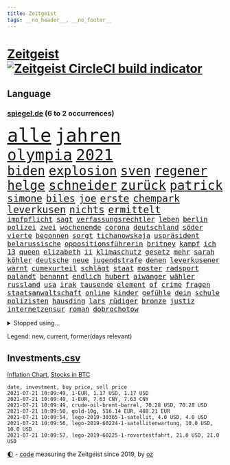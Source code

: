 ```yaml
---
title: Zeitgeist
tags: __no_header__, __no_footer__
---
```


# [Zeitgeist](https://oliz.io/zeitgeist/) [![Zeitgeist CircleCI build indicator](https://circleci.com/gh/ooz/zeitgeist.svg?style=shield)](https://circleci.com/gh/ooz/zeitgeist)

## Language

<h3><a href="https://www.spiegel.de" target="_blank">spiegel.de</a> (6 to 2 occurrences)</h3>
<p style="font-family:monospace">
<span style="font-size:32pt"><a href="news_links.html#alle" class="current">alle</a></span>
<span style="font-size:32pt"><a href="news_links.html#jahren" class="current">jahren</a></span>
<br>
<span style="font-size:27pt"><a href="news_links.html#olympia" class="current">olympia</a></span>
<span style="font-size:27pt"><a href="news_links.html#2021" class="current">2021</a></span>
<br>
<span style="font-size:22pt"><a href="news_links.html#biden" class="current">biden</a></span>
<span style="font-size:22pt"><a href="news_links.html#explosion" class="current">explosion</a></span>
<span style="font-size:22pt"><a href="news_links.html#sven" class="current">sven</a></span>
<span style="font-size:22pt"><a href="news_links.html#regener" class="new">regener</a></span>
<span style="font-size:22pt"><a href="news_links.html#helge" class="current">helge</a></span>
<span style="font-size:22pt"><a href="news_links.html#schneider" class="current">schneider</a></span>
<span style="font-size:22pt"><a href="news_links.html#zurück" class="current">zurück</a></span>
<span style="font-size:22pt"><a href="news_links.html#patrick" class="current">patrick</a></span>
<br>
<span style="font-size:17pt"><a href="news_links.html#simone" class="current">simone</a></span>
<span style="font-size:17pt"><a href="news_links.html#biles" class="current">biles</a></span>
<span style="font-size:17pt"><a href="news_links.html#joe" class="current">joe</a></span>
<span style="font-size:17pt"><a href="news_links.html#erste" class="current">erste</a></span>
<span style="font-size:17pt"><a href="news_links.html#chempark" class="new">chempark</a></span>
<span style="font-size:17pt"><a href="news_links.html#leverkusen" class="current">leverkusen</a></span>
<span style="font-size:17pt"><a href="news_links.html#nichts" class="current">nichts</a></span>
<span style="font-size:17pt"><a href="news_links.html#ermittelt" class="current">ermittelt</a></span>
<br>
<span style="font-size:12pt"><a href="news_links.html#impfpflicht" class="current">impfpflicht</a></span>
<span style="font-size:12pt"><a href="news_links.html#sagt" class="current">sagt</a></span>
<span style="font-size:12pt"><a href="news_links.html#verfassungsrechtler" class="new">verfassungsrechtler</a></span>
<span style="font-size:12pt"><a href="news_links.html#leben" class="current">leben</a></span>
<span style="font-size:12pt"><a href="news_links.html#berlin" class="current">berlin</a></span>
<span style="font-size:12pt"><a href="news_links.html#polizei" class="current">polizei</a></span>
<span style="font-size:12pt"><a href="news_links.html#zwei" class="current">zwei</a></span>
<span style="font-size:12pt"><a href="news_links.html#wochenende" class="current">wochenende</a></span>
<span style="font-size:12pt"><a href="news_links.html#corona" class="current">corona</a></span>
<span style="font-size:12pt"><a href="news_links.html#deutschland" class="current">deutschland</a></span>
<span style="font-size:12pt"><a href="news_links.html#söder" class="current">söder</a></span>
<span style="font-size:12pt"><a href="news_links.html#vierte" class="current">vierte</a></span>
<span style="font-size:12pt"><a href="news_links.html#begonnen" class="current">begonnen</a></span>
<span style="font-size:12pt"><a href="news_links.html#sorgt" class="current">sorgt</a></span>
<span style="font-size:12pt"><a href="news_links.html#tichanowskaja" class="current">tichanowskaja</a></span>
<span style="font-size:12pt"><a href="news_links.html#uspräsident" class="current">uspräsident</a></span>
<span style="font-size:12pt"><a href="news_links.html#belarussische" class="current">belarussische</a></span>
<span style="font-size:12pt"><a href="news_links.html#oppositionsführerin" class="current">oppositionsführerin</a></span>
<span style="font-size:12pt"><a href="news_links.html#britney" class="current">britney</a></span>
<span style="font-size:12pt"><a href="news_links.html#kampf" class="current">kampf</a></span>
<span style="font-size:12pt"><a href="news_links.html#ich" class="current">ich</a></span>
<span style="font-size:12pt"><a href="news_links.html#13" class="current">13</a></span>
<span style="font-size:12pt"><a href="news_links.html#queen" class="current">queen</a></span>
<span style="font-size:12pt"><a href="news_links.html#elizabeth" class="current">elizabeth</a></span>
<span style="font-size:12pt"><a href="news_links.html#ii" class="current">ii</a></span>
<span style="font-size:12pt"><a href="news_links.html#klimaschutz" class="current">klimaschutz</a></span>
<span style="font-size:12pt"><a href="news_links.html#gesetz" class="current">gesetz</a></span>
<span style="font-size:12pt"><a href="news_links.html#mehr" class="current">mehr</a></span>
<span style="font-size:12pt"><a href="news_links.html#sarah" class="current">sarah</a></span>
<span style="font-size:12pt"><a href="news_links.html#köhler" class="new">köhler</a></span>
<span style="font-size:12pt"><a href="news_links.html#deutsche" class="current">deutsche</a></span>
<span style="font-size:12pt"><a href="news_links.html#neue" class="current">neue</a></span>
<span style="font-size:12pt"><a href="news_links.html#jugendstrafe" class="new">jugendstrafe</a></span>
<span style="font-size:12pt"><a href="news_links.html#denen" class="current">denen</a></span>
<span style="font-size:12pt"><a href="news_links.html#leverkusener" class="new">leverkusener</a></span>
<span style="font-size:12pt"><a href="news_links.html#warnt" class="current">warnt</a></span>
<span style="font-size:12pt"><a href="news_links.html#cumexurteil" class="new">cumexurteil</a></span>
<span style="font-size:12pt"><a href="news_links.html#schlägt" class="current">schlägt</a></span>
<span style="font-size:12pt"><a href="news_links.html#staat" class="current">staat</a></span>
<span style="font-size:12pt"><a href="news_links.html#moster" class="new">moster</a></span>
<span style="font-size:12pt"><a href="news_links.html#radsport" class="current">radsport</a></span>
<span style="font-size:12pt"><a href="news_links.html#palandt" class="new">palandt</a></span>
<span style="font-size:12pt"><a href="news_links.html#benannt" class="current">benannt</a></span>
<span style="font-size:12pt"><a href="news_links.html#endlich" class="current">endlich</a></span>
<span style="font-size:12pt"><a href="news_links.html#hubert" class="current">hubert</a></span>
<span style="font-size:12pt"><a href="news_links.html#aiwanger" class="current">aiwanger</a></span>
<span style="font-size:12pt"><a href="news_links.html#wähler" class="current">wähler</a></span>
<span style="font-size:12pt"><a href="news_links.html#russland" class="current">russland</a></span>
<span style="font-size:12pt"><a href="news_links.html#usa" class="current">usa</a></span>
<span style="font-size:12pt"><a href="news_links.html#irak" class="current">irak</a></span>
<span style="font-size:12pt"><a href="news_links.html#tausende" class="current">tausende</a></span>
<span style="font-size:12pt"><a href="news_links.html#element" class="current">element</a></span>
<span style="font-size:12pt"><a href="news_links.html#of" class="current">of</a></span>
<span style="font-size:12pt"><a href="news_links.html#crime" class="current">crime</a></span>
<span style="font-size:12pt"><a href="news_links.html#fragen" class="current">fragen</a></span>
<span style="font-size:12pt"><a href="news_links.html#staatsanwaltschaft" class="current">staatsanwaltschaft</a></span>
<span style="font-size:12pt"><a href="news_links.html#online" class="current">online</a></span>
<span style="font-size:12pt"><a href="news_links.html#kinder" class="current">kinder</a></span>
<span style="font-size:12pt"><a href="news_links.html#gefühle" class="current">gefühle</a></span>
<span style="font-size:12pt"><a href="news_links.html#dein" class="current">dein</a></span>
<span style="font-size:12pt"><a href="news_links.html#schule" class="current">schule</a></span>
<span style="font-size:12pt"><a href="news_links.html#polizisten" class="current">polizisten</a></span>
<span style="font-size:12pt"><a href="news_links.html#hausding" class="new">hausding</a></span>
<span style="font-size:12pt"><a href="news_links.html#lars" class="current">lars</a></span>
<span style="font-size:12pt"><a href="news_links.html#rüdiger" class="current">rüdiger</a></span>
<span style="font-size:12pt"><a href="news_links.html#bronze" class="current">bronze</a></span>
<span style="font-size:12pt"><a href="news_links.html#justiz" class="current">justiz</a></span>
<span style="font-size:12pt"><a href="news_links.html#internetzensur" class="new">internetzensur</a></span>
<span style="font-size:12pt"><a href="news_links.html#roman" class="current">roman</a></span>
<span style="font-size:12pt"><a href="news_links.html#dobrochotow" class="new">dobrochotow</a></span>
</p>
<details>
<summary>Stopped using...</summary>
<p class="former" style="font-size:12pt">
unentschieden(280) angriffen(279) fallzahlen(279) flaschen(279) profi(279) strand(279) wirklichkeit(279) coronalage(278) material(278) st(278) traurigen(278) versteht(278) zahlreichen(278) diskutieren(277) erholt(277) jemand(277) komplizen(277) löst(277) verschärfen(277) versuch(277) weise(277) breit(276) durchaus(276) euphorie(276) gelegt(276) kompromiss(276) meldete(276) modernen(276) problematisch(276) sinken(276) usaußenminister(276) verklagt(276) verkündet(276) zeuge(276) zuhause(276) 7(275) auskommen(275) bundesweit(275) erleben(275) erntet(275) eugipfel(275) flüchtlingscamp(275) geistliche(275) haftstrafe(275) homosexualität(275) lobt(275) manipuliert(275) menschheit(275) mittelfeldspieler(275) muslime(275) osteuropa(275) uswirtschaft(275) berichte(274) beweisen(274) extremismus(274) führung(274) gefüllt(274) geschlagen(274) islamistischen(274) mai(274) mars(274) personal(274) schlag(274) solle(274) thailand(274) verstöße(274) vorstand(274) 78(273) alternativen(273) andrea(273) anpfiff(273) aufgefordert(273) außenpolitik(273) beschuss(273) bildung(273) gelernt(273) gewaltige(273) geworben(273) ifoindex(273) kieler(273) korrigiert(273) leisten(273) lübcke(273) menschenrechte(273) meuthen(273) rekordmeister(273) saskia(273) streng(273) tieren(273) verschieben(273) vorhaben(273) walter(273) antarktis(272) damaligen(272) dosen(272) dritter(272) entlastet(272) fridays(272) future(272) gestoßen(272) höheren(272) katze(272) kämpfer(272) linie(272) mediziner(272) mitgliedstaaten(272) rechtsextremismus(272) siemens(272) spott(272) stefanie(272) trennt(272) abwehr(271) ausbauen(271) australischer(271) fanden(271) fuß(271) gedenken(271) gehe(271) griffen(271) halt(271) lüge(271) miteinander(271) nachfolgerin(271) party(271) planeten(271) regensburg(271) ruhen(271) schleswigholstein(271) schwangere(271) spanier(271) vermögen(271) 2024(270) autohersteller(270) babys(270) berufen(270) blockieren(270) brown(270) desaster(270) fleisch(270) intensivbetten(270) ließen(270) lügen(270) polizeieinsatz(270) rechtsextremisten(270) sperre(270) trieb(270) verteidiger(270) wirkung(270) zurzeit(270) zuversicht(270) 37(269) 8000(269) auseinandersetzungen(269) gewässern(269) höchst(269) interesse(269) investitionen(269) krank(269) kurve(269) medikament(269) sibirien(269) souverän(269) spanischen(269) stoppt(269) subventionen(269) verstorbene(269) wiederwahl(269) ausstattung(268) dokumente(268) drehten(268) elke(268) entschuldigen(268) figur(268) finanziell(268) freunden(268) gesteht(268) gesunde(268) linken(268) präsidentschaftswahlen(268) richtet(268) solidarität(268) spannenden(268) teilnehmer(268) wand(268) werben(268) behandeln(267) bestraft(267) deal(267) dicht(267) dietmar(267) einrichtungen(267) erwägen(267) greta(267) nationale(267) rainer(267) sensation(267) stellten(267) stoppte(267) studenten(267) trennung(267) warnten(267) zwillinge(267) üben(267) abgeriegelt(266) ausweitung(266) autofahrerin(266) bielefeld(266) bremst(266) grundlage(266) infektion(266) irans(266) kochen(266) komisch(266) meinungsfreiheit(266) treiber(266) update(266) verdächtigt(266) verfügung(266) 81(265) audi(265) bildschirm(265) falle(265) freundschaft(265) jemen(265) kämpfe(265) petra(265) rathaus(265) razzien(265) stau(265) streamingdienst(265) verbringen(265) weitergegeben(265) absetzung(264) coronaerkrankung(264) fit(264) linkspartei(264) lothar(264) längere(264) riesige(264) sprengsatz(264) vorstandschef(264) wieler(264) wären(264) bundesrechnungshof(263) hammer(263) wahlrechtsreform(263) zusammenhalt(263) 13jähriger(262) big(262) ecken(262) hielten(262) leiche(262) potsdam(262) zentralen(262) 11000(261) eukommissionschefin(261) funktionäre(261) selben(261) separatisten(261) unerträglich(261) berufungsgericht(260) frische(260) robin(260) sauerstoff(260) see(260) unterschied(260) unterstützer(260) vergleiche(260) verstoßen(260) womit(260) wunder(260) beinahe(259) matthias(259) pflanzen(259) aktivistin(258) bushido(258) loswerden(258) strenge(258) erfunden(257) fakten(257) gittern(257) gletscher(257) offiziellen(257) schwerverletzte(257) wahre(257) christdemokraten(256) entbehrungen(256) mancher(256) paschinjan(256) verantwortlichen(256) angelegt(255) beiträge(255) franzose(255) gedanken(255) gestoppt(255) mangel(255) mittlerweile(255) ryan(255) abouchaker(254) arafat(254) frauenquote(254) mecklenburgvorpommern(254) norwegens(254) brutaler(253) erderwärmung(253) mick(253) schumacher(253) sitzung(253) spiegelumfrage(253) strände(253) überraschenden(253) bewusstlos(252) beziehen(252) falscher(252) giuliani(252) green(252) indem(252) iss(252) lasst(252) möchten(252) platzverweis(252) provokation(252) rückstand(252) schonen(252) sozialdemokraten(252) spiegeltitelstory(252) taucht(252) verkehrschaos(252) analysiert(251) müsste(251) nachweis(251) raab(251) spaltet(251) sperrte(251) terrorismus(251) minus(250) männlichen(250) pkw(250) langeweile(249) meines(249) milliardenhilfen(249) 19jähriger(248) bürgerinnen(248) eingeführt(248) erschießt(248) hausarrest(248) kandidieren(248) kassel(248) philosoph(248) steigern(248) text(248) warfen(248) bewahren(247) justin(247) konferenz(247) regierungschefin(247) rkichef(247) rollt(247) samt(247) singapur(247) mitarbeiterin(246) pushbacks(246) regierungserklärung(246) stellung(246) würzburger(246) ausgeweitet(245) bewusst(245) bundeswehrsoldaten(245) favorit(245) heinrich(245) schülerin(245) sprachen(245) verblüffend(245) vergangen(245) verkürzt(245) fußballwm(244) öffnung(244) herausgefunden(243) ungeklärt(243) angezeigt(242) fortsetzung(242) kern(242) schokolade(242) trauert(242) antrag(241) erwarteten(241) erzbistum(241) folter(241) kanaren(241) landeschef(241) minderjährigen(241) sobald(241) vermeintlich(241) erstickt(240) telegram(240) verheerend(240) akten(239) 2009(238) wandel(238) doping(237) dringt(237) iranischen(237) georg(236) halbiert(236) unionspolitiker(236) freispruch(235) schade(235) schmerz(235) south(235) 40jährige(234) apples(234) gegentor(234) slowakei(234) unterhaltung(234) 2010(233) schritten(233) vermeidet(233) 41jähriger(232) anfühlt(232) bundesnetzagentur(232) erforscht(232) königshaus(232) ladung(232) sogenannten(232) stürmte(232) georgia(231) vorgenommen(231) erhöhung(230) flügel(230) impfstoffs(230) rassismusvorwürfe(230) weine(230) virusmutation(229) 6000(228) knacken(228) rückblick(227) verhinderte(227) hongkongs(226) kameraden(226) zentimeter(226) divers(225) krefeld(225) ursprünglich(225) vorletzten(225) wieso(225) coronajahr(224) engen(224) gesellschaftlichen(223) unverzichtbar(223) grüße(222) normalerweise(222) popstars(221) rechtskräftig(221) studios(221) atomabkommen(220) vorsichtig(219) as(218) muslimischen(218) niedrigsten(218) gezwungen(216) vermisster(216) atomdeal(215) flog(215) bist(214) ertrank(214) antony(213) blinken(213) mietendeckel(213) coronafolgen(212) lärm(212) gabriele(211) härteren(211) bertelsmann(210) cdu/csu(210) tolle(210) fabian(209) norwegischer(209) regimes(208) reihen(208) verunglückten(207) entzug(206) hinein(206) warme(206) aktionen(205) bizarre(205) versammelt(205) versteckte(204) ärgern(204) älteste(202) champ(201) mail(201) abgewickelt(200) beschafft(200) showdown(200) zweieinhalb(200) abgeordnetenhaus(199) mahnte(199) kilo(198) monatelanger(197) stopp(197) everest(196) ruhrgebiet(196) coronakosten(195) spannung(195) your(195) abhilfe(193) exuspräsident(193) überforderte(193) 150000(192) bewusstsein(192) ehrt(191) lissabon(191) woelki(191) quält(190) bundesgesundheitsministerium(188) marie(188) ffp2masken(187) grassiert(187) klimaklage(187) ereignet(186) großvater(186) einreisebeschränkungen(185) gerammt(185) virtuelle(184) verhilft(183) impfstofflieferungen(182) urlaubsinsel(182) friends(181) variante(181) dürre(180) polizeiruf(178) überrollt(178) impft(176) berüchtigte(175) außergewöhnlich(174) überholen(174) scheiden(173) neunte(172) polizeibeamte(171) dpa(170) genehmigte(170) strafgerichtshof(168) geheimen(164) generalstaatsanwaltschaft(164) diagnose(163) bestens(161) distanzunterricht(161) backup(160) langzeitherrscher(160) zulauf(160) 750(159) eigentliche(158) pandemiebedingt(157) kritisierten(156) gelöschte(153) nüßlein(153) regierungsbeteiligung(153) affront(152) ehrgeizige(152) unterschriften(152) verringern(152) bekannter(151) total(151) 37jähriger(150) einstufen(150) falschaussagen(150) härtesten(150) produzent(149) reparatur(149) student(149) passagier(148) el(147) hilton(147) sympathien(147) mist(145) entzogen(144) herstellers(144) filmemacherin(143) vorfälle(143) frühwarnsystem(142) iii(142) abberufen(141) capital(141) havarie(141) einfamilienhäuser(140) sicherheitskräften(140) renditen(139) aung(138) kyi(138) militärputsch(138) sommerurlaub(138) suu(138) 53jähriger(137) exportieren(137) streich(136) stärkste(136) ausgebildet(135) grundsätzliche(135) neuss(135) plagen(135) stiefvater(135) unverletzt(135) wetters(135) turbulenzen(134) bahnverkehr(133) kaltfront(133) kannte(133) festen(132) giftige(132) hancock(132) containerschiff(131) gereicht(131) recherche(131) sinkenden(131) ungeahnte(131) worüber(130) zusammenbruch(130) argentiniens(129) beschwert(126) konfliktberaterin(126) marsmission(126) objekte(126) wawrzinek(126) zeichner(126) freigabe(125) gestörten(125) hochschule(125) musikers(123) nachsehen(123) typ(123) bürgerrechtler(122) geschäftsmodell(122) münchener(122) realen(122) tagebuch(122) belohnung(121) gesteckt(121) grundstein(121) übung(121) nachrichtendienste(120) startelf(120) beeindruckt(118) feste(118) kinderbuch(118) 1100(117) obhut(117) russe(117) nikol(116) verlaufen(116) heimische(115) pandemiewelle(115) freizugeben(114) michigan(114) angefahren(113) kürzeren(113) seinerseits(112) ausfuhr(111) kulturkampf(111) cdumann(110) erkenntnis(110) redaktion(110) stabilisiert(110) strecken(110) distanzierten(109) erledigt(109) press(109) gdl(108) homosexueller(108) lokführergewerkschaft(108) pekings(108) zelle(107) lanka(106) sri(106) kings(105) todes(105) untermauert(105) starregisseur(104) unverantwortlich(104) landesarbeitsgericht(103) schafften(103) vettel(103) 59(102) topfavorit(102) dopingtests(101) l(101) schenkt(101) dosb(100) erhob(100) aussprache(98) grundlegende(98) wohnhauses(98) fortschritten(97) niedrige(97) nigerias(97) rennstall(97) teilzeit(97) eigentore(96) pdf(96) sophia(96) lieferte(95) stadtrat(95) usamerikanische(95) charité(94) kürzester(94) angeschlagen(93) anschließende(93) erspart(93) konsumiert(93) bemühen(91) bevorzugen(91) emspiel(91) uskollegen(91) beleuchtung(90) gelitten(90) greenpeace(90) rekordtief(90) wunde(90) überdenken(90) bahnhöfe(89) eier(89) fonds(89) korunde(89) legehennen(89) nachkriegszeit(89) nachschub(89) schädel(89) selbstmordattentäter(89) suezkanal(89) tvexperten(89) aussteiger(88) betrugsvorwürfen(88) ergründen(88) ever(88) genozid(88) given(88) gwyneth(87) havertz(87) kai(87) paltrow(87) wiesenmüller(87) mitspieler(86) tierpark(86) zoff(86) kugeln(85) sozialwohnungen(85) suezkanalbehörde(85) torschütze(85) nordafrika(84) tafel(84) verbringt(84) bosporus(82) durchführen(82) gesundheitsexperte(82) hauch(82) spiegellesern(82) umweltkatastrophe(82) 250(81) junges(81) klimaneutralität(81) kuriere(81) labourpartei(81) nordmazedonien(81) wimbledonsieg(81) überführt(81) aufmerksamen(80) feldpost(80) petry(80) schießtraining(80) unternehmenssteuern(80) zeitnahe(80) anzumerken(79) interessen(79) solide(79) zwischenfall(79) 45000(78) flugzeugs(78) geldhahn(78) homophobie(77) träumte(77) verteilen(77) weltgrößten(77) wähnte(77) außerirdische(76) besitzern(76) dörfern(76) hussein(76) interessiert's(76) vergiftetes(76) aliens(75) umstellung(75) benzema(74) blunt(74) dialog(74) hochschwangere(74) bezweifeln(73) uneins(73) dieselmotor(72) mumie(72) ostdeutschland(72) vinci(72) eiltempo(71) freitagnachmittag(71) gründerinnen(71) kompromittierende(71) krisenland(70) run(70) stromnetzes(70) dei(69) opus(69) ultrakonservativen(69) auflaufen(68) jugendämter(68) olympiaaus(68) reederei(68) riechen(68) systematische(68) vergewaltiger(68) windsors(68) einfrieren(67) ohio(67) wedding(67) wissenschaftlerinnen(67) zerschlug(67) eingebracht(66) klagte(66) lai(66) sanktionsliste(66) usforscher(66) bouffier(65) examen(65) lässig(65) netze(65) straftatbestand(65) unterhauses(65) abwarten(64) intensivmedizin(64) jubel(64) muslim(64) streikt(64) motorrad(63) petition(63) sozialisten(63) almuth(62) erzürnt(62) gegensatz(62) konzentration(62) lizenzen(62) revolutionären(62) schult(62) stritten(62) betriebssystems(61) praktiken(61) square(61) arenen(60) elton(60) label(60) normales(60) prix(60) sarkastischen(60) scarlett(60) vorbehalt(60) betritt(59) erstem(59) forschungsprojekt(59) klimaschutzgesetz(59) konzernen(59) drosseln(58) entweder(58) psychotherapeutin(58) rudy(58) wagt(58) wmdritte(58) bezahlte(57) hinzuweisen(57) rebellen(57) tiraden(57) bestritt(56) allgemeinmediziner(55) ferne(55) führungskräfte(55) giulianis(55) krebserkrankung(55) weltklimarat(55) bafög(54) benötigten(54) rannten(54) badeunfall(53) beisein(53) verfeindeten(53) bildungseinrichtungen(52) elmar(52) hochhauses(52) impftermine(52) rekordzeit(52) umgekommen(52) chinese(51) europapolitiker(51) nähern(51) beispiellose(50) indische(50) küstenstadt(50) sorglosigkeit(50) unglücke(50) aogo(49) bretagne(49) lehmann(49) linien(49) sensible(49) staatlicher(49) vorreiter(49) geknackt(48) romane(48) rückschläge(48) ausgezählt(47) ehrgeizigen(47) klassement(47) nepal(47) gravierenden(46) kaufte(46) ransomware(46) vertrieben(46) einschnitte(45) luftangriff(45) nervig(45) schlauchboot(45) klimaschutzbewegung(44) kostenexplosion(44) versperrt(44) amy(43) billy(43) blatts(43) historikerin(43) picassobild(43) überzahl(43) emteilnahme(42) fünfstündigen(42) geraden(42) hilflos(42) hitlergruß(42) windeln(42) chronologie(41) familienhund(41) festnehmen(41) namibia(41) eigner(40) einsätze(40) hardliner(40) hygienekonzept(40) israelisches(40) übergriffs(40) herzog(39) johansson(39) lokführer(39) unglaublich(39) entmachten(38) hals(38) hindus(38) verursachen(38) vollbremsung(38) fahne(37) parlamentswahlen(37) samuraischwert(37) suppe(37) verbrennerverbot(37) videocall(37) westjordanland(37) bezahlten(36) erreichten(36) karim(36) kugel(36) tornados(36) videoaufnahmen(36) antisemitische(35) dynamik(35) erzielen(35) heimgrandprix(35) nachmelden(35) republik21podcast(35) 52jähriger(34) massensturz(34) profiteure(34) solar(34) zweifachen(34) atomprogramm(33) beschäftigung(33) dänischenhagen(33) geflüchteter(33) körperkult(33) mangelhafter(33) naturschützer(33) schießereien(33) treffern(33) wiederbelebt(33) afdchefs(32) fußballgeschichte(32) hms(32) sapega(32) zeugnisse(32) zikaden(32) özdemir(32) betraf(31) flugzeugträger(31) geschichtsbüchern(31) hamasflagge(31) palästinensischen(31) tausender(31) bekämpften(30) herford(30) nebenjobs(30) supreme(30) ufos(30) alaba(29) duque(29) iván(29) kolumbien(29) terrorverdächtiger(29) verwandeln(29) zurückzahlen(29) angler(28) entgangen(28) fangen(28) tormaschine(28) viermal(28) weitergeleitet(28) überschallflieger(28) eingedrungen(27) fehle(27) juraprüfung(27) marktposition(27) nordostseekanal(27) rammte(27) wettbewerbshüter(27) zusammenarbeiten(27) bergsteigerin(26) muslimen(26) oecd(26) pearl(26) tsang(26) ureinwohner(26) wahlrechtsänderung(26) xpress(26) genderverbot(25) kvitová(25) streiken(25) trudeau(25) usserie(25) dauerhaften(24) eva(24) gendersprache(24) populismus(24) realitätsverweigerung(24) sofja(24) späteren(24) wurm(24) 215(23) annamaria(23) beziffern(23) felder(23) ferchichi(23) gosens(23) kultusminister(23) lebe(23) schusswaffe(23) schwäche(23) 01(22) erschreckt(22) kriegsschiff(22) kurioses(22) olympiapremiere(22) remote(22) bauwirtschaft(21) buchhandels(21) entschärfen(21) lokal(21) martina(21) preiserhöhung(21) schärfe(21) sinovac(21) soweit(21) wetterte(21) asylanträge(20) hörten(20) leichtverletzte(20) linkenabgeordneten(20) mühsam(20) rhein(20) ussanktionen(20) abflauen(19) abstände(19) aggressiver(19) brent(19) euroleague(19) ferngesteuert(19) gefangener(19) maschinenpistole(19) nordseesorte(19) britischem(18) bundespolitiker(18) familienplanung(18) gepflegt(18) hilfskräfte(18) höherer(18) kirchen(18) lupe(18) schultern(18) alliierten(17) bauern(17) kleidung(17) sterbende(17) verdienten(17) flüchtet(16) katalanischen(16) publikumsliebling(16) anführer(15) busquets(15) hessische(15) unmittelbare(15) zehnjähriger(15) drückte(14) ertrinkt(14) jamaika(14) salvadors(14) sek(14) ahnden(13) ausbreiten(13) begrünen(13) beuth(13) chatgruppen(13) leopoldina(13) rechtsstaatlichkeit(13) reiseverbot(13) untätigkeitsverfahren(13) atalay(12) bolt(12) halbfinals(12) kopie(12) optionen(12) pinar(12) radikaler(12) rechtlichen(12) ressentiments(12) sergej(12) schublade(11)
</p>
</details>
<p>Legend: <span class="new">new</span>, <span class="current">current</span>, <span class="former">former(days relevant)</span></p>

## Investments[.csv](investments.csv)

[Inflation Chart](https://inflationchart.com),
[Stocks in BTC](https://stonksinbtc.xyz/)

```
date, investment, buy price, sell price
2021-07-21 10:09:49, 1-EUR, 1.17 USD, 1.17 USD
2021-07-21 10:09:49, 1-EUR, 7.63 CNY, 7.63 CNY
2021-07-21 10:09:49, crude-oil-brent-barrel, 70.28 USD, 70.28 USD
2021-07-21 10:09:50, gold-10g, 516.14 EUR, 488.21 EUR
2021-07-21 10:09:54, lego-2019-30365-1-satellit, 4.0 USD, 4.0 USD
2021-07-21 10:09:56, lego-2019-60224-1-satellitenwartung, 10.0 USD, 10.0 USD
2021-07-21 10:09:57, lego-2019-60225-1-rovertestfahrt, 21.0 USD, 21.0 USD
```

<footer>
<a href="javascript:toggleTheme()" class="nav">🌓</a>
- <a href="https://github.com/ooz/zeitgeist">code</a> measuring the Zeitgeist since 2019, by <a href="https://oliz.io">oz</a>
</footer>
